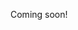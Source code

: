 Coming soon!

<!--

cause trouble in as many ways on as many sections of craigslist

- fake ads
- missed connections
- weird stuff
- events
- interviews

-->
